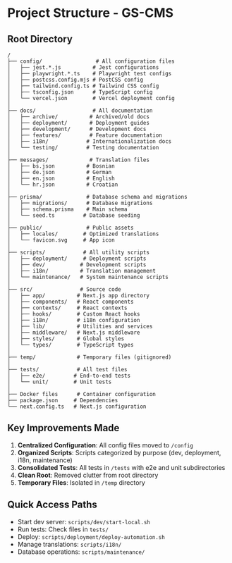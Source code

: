 # Project Structure - GS-CMS

## Root Directory
```
/
├── config/                 # All configuration files
│   ├── jest.*.js          # Jest configurations
│   ├── playwright.*.ts    # Playwright test configs
│   ├── postcss.config.mjs # PostCSS config
│   ├── tailwind.config.ts # Tailwind CSS config
│   ├── tsconfig.json      # TypeScript config
│   └── vercel.json        # Vercel deployment config
│
├── docs/                  # All documentation
│   ├── archive/          # Archived/old docs
│   ├── deployment/       # Deployment guides
│   ├── development/      # Development docs
│   ├── features/         # Feature documentation
│   ├── i18n/            # Internationalization docs
│   └── testing/         # Testing documentation
│
├── messages/             # Translation files
│   ├── bs.json          # Bosnian
│   ├── de.json          # German
│   ├── en.json          # English
│   └── hr.json          # Croatian
│
├── prisma/              # Database schema and migrations
│   ├── migrations/      # Database migrations
│   ├── schema.prisma    # Main schema
│   └── seed.ts         # Database seeding
│
├── public/              # Public assets
│   ├── locales/        # Optimized translations
│   └── favicon.svg     # App icon
│
├── scripts/            # All utility scripts
│   ├── deployment/     # Deployment scripts
│   ├── dev/           # Development scripts
│   ├── i18n/          # Translation management
│   └── maintenance/   # System maintenance scripts
│
├── src/               # Source code
│   ├── app/          # Next.js app directory
│   ├── components/   # React components
│   ├── contexts/     # React contexts
│   ├── hooks/        # Custom React hooks
│   ├── i18n/         # i18n configuration
│   ├── lib/          # Utilities and services
│   ├── middleware/   # Next.js middleware
│   ├── styles/       # Global styles
│   └── types/        # TypeScript types
│
├── temp/             # Temporary files (gitignored)
│
├── tests/            # All test files
│   ├── e2e/         # End-to-end tests
│   └── unit/        # Unit tests
│
├── Docker files      # Container configuration
├── package.json     # Dependencies
└── next.config.ts   # Next.js configuration
```

## Key Improvements Made

1. **Centralized Configuration**: All config files moved to `/config`
2. **Organized Scripts**: Scripts categorized by purpose (dev, deployment, i18n, maintenance)
3. **Consolidated Tests**: All tests in `/tests` with e2e and unit subdirectories
4. **Clean Root**: Removed clutter from root directory
5. **Temporary Files**: Isolated in `/temp` directory

## Quick Access Paths

- Start dev server: `scripts/dev/start-local.sh`
- Run tests: Check files in `tests/`
- Deploy: `scripts/deployment/deploy-automation.sh`
- Manage translations: `scripts/i18n/`
- Database operations: `scripts/maintenance/`